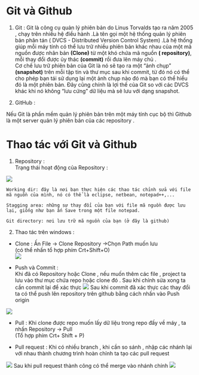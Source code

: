 # Git và Github

1. Git :
Git là công cụ quản lý phiên bản do Linus Torvalds tạo ra năm 2005 , chạy trên nhiều hệ điều hành .Là tên gọi một hệ thống quản lý phiên bản phân tán ( DVCS - Distributed Version Control System) .Là hệ thống giúp mỗi máy tính có thể lưu trữ nhiều phiên bản khác nhau của một mã nguồn được nhân bản **(Clone)** từ một khó chứa mã nguồn **( repository)**, mỗi thay đổi được ủy thác **(commit)** rồi đưa lên máy chủ .  
Cơ chế lưu trữ phiên bản của Git là nó sẽ tạo ra một “ảnh chụp” **(snapshot)** trên mỗi tập tin và thư mục sau khi commit, từ đó nó có thể cho phép bạn tái sử dụng lại một ảnh chụp nào đó mà bạn có thể hiểu đó là một phiên bản. Đây cũng chính là lợi thế của Git so với các DVCS khác khi nó không “lưu cứng” dữ liệu mà sẽ lưu với dạng snapshot.

2. GitHub :

Nếu Git là phần mềm quản lý phiên bản trên một máy tính cục bộ thì Github là một server quản lý phiên bản của các repository .  


 # Thao tác với Git và Github
 1. Repository :  
 Trạng thái hoạt động của Repository : 
 <img src="https://i.imgur.com/XNVPD6X.png">  
 

    Working dir: đây là nơi bạn thực hiện các thao tác chỉnh sửa với file mã nguồn của mình, nó có thể là eclipse, netbean, notepad++,...

    Stagging area: những sự thay đổi của bạn với file mã nguồn được lưu lại, giống như bạn ấn Save trong một file notepad.

    Git directory: nơi lưu trữ mã nguồn của bạn (ở đây là github)
2. Thao tác trên windows : 
* Clone : 
    Ấn File -> Clone Repository ->Chọn Path muốn lưu   
    (có thể nhấn tổ hợp phím Crt+Shift+O)     
    <img src="https://i.imgur.com/Q59dEtv.png">  

 * Push và Commit :  
 Khi đã có Repository hoặc Clone , nếu muốn thêm các file , project ta lưu vào thư mục chứa repo hoặc clone đó . Sau khi chỉnh sửa xong ta cần commit lại để xác thực 
   <img src= https://i.imgur.com/gwdg0XZ.png>
Sau khi commit đã xác thực các thay đổi ta có thể push lên repository trên github bằng cách nhấn vào Push origin
<img src = "https://i.imgur.com/rffT5Di.png">

 * Pull :
Khi clone được repo muốn lấy dữ liệu trong repo đấy về máy , ta nhấn Repository -> Pull  
(Tổ hợp phím Crt+ Shift + P)

* Pull request : 
Khi có nhiều branch , khi cần so sánh , nhập các nhánh lại với nhau thành chương trình hoàn chỉnh ta tạo các pull request  
<img src ="https://i.imgur.com/jq7mXPS.png">
Sau khi pull request thành công có thể merge vào nhánh chính 
<img src = "https://i.imgur.com/raSOGzr.png">

 